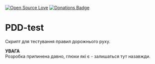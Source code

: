 [![Open Source Love](https://badges.frapsoft.com/os/v1/open-source.svg?v=103)](https://github.com/ellerbrock/open-source-badges/)
[![Donations Badge](https://yourdonation.rocks/images/badge.svg)](https://daki.me/sayThanks)

# PDD-test
Скрипт для тестування правил дорожнього руху.

**УВАГА**\
Розробка припинена давно, глюки які є - залишаться тут назавжди.
